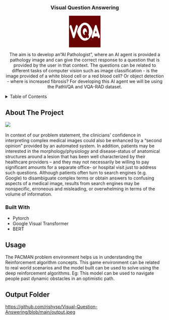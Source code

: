<!-- # pacman-ai-dqn -->
<!-- ![image](https://user-images.githubusercontent.com/72292326/136656848-46fae12a-8f70-401e-976a-0483806231b0.png) -->

<div align="center">
  <h3 align="center">Visual Question Answering</h3>
  <img align="center" src= "https://github.com/rishysp/Visual-Question-Answering/blob/main/logo.png" alt="Logo" width="100" height="100">
  <p align="center">
    The aim is to develop an“AI Pathologist”, where an AI agent is provided a pathology image and can give the correct response to a question that is provided by the user in that context. The questions can be related to different tasks of computer vision such as image classification - is the image provided of a white blood cell or a red blood cell? Or object detection - where is increased fibrosis? For developing this AI agent we will be using the PathVQA and VQA-RAD dataset.
  </p>
</div>



<!-- TABLE OF CONTENTS -->
<details>
  <summary>Table of Contents</summary>
  <ol>
    <li>
      <a href="#about-the-project">About The Project</a>
      <ul>
        <li><a href="#built-with">Built With</a></li>
      </ul>
    </li>
    <li><a href="#usage">Usage</a></li>
  </ol>
</details>



<!-- ABOUT THE PROJECT -->
## About The Project

<img src=https://user-images.githubusercontent.com/72292326/162111031-b8da3bd1-2e39-4bab-9c2d-a37c25214abf.png />

In context of our problem statement, the clinicians' confidence in interpreting complex medical images could also be enhanced by a “second opinion” provided by an automated system. In addition, patients may be interested in the morphology/physiology and disease-status of anatomical structures around a lesion that has been well characterized by their healthcare providers – and they may not necessarily be willing to pay significant amounts for a separate office- or hospital visit just to address such questions. Although patients often turn to search engines (e.g. Google) to disambiguate complex terms or obtain answers to confusing aspects of a medical image, results from search engines may be nonspecific, erroneous and misleading, or overwhelming in terms of the volume of information.




### Built With

* Pytorch
* Google Visual Transformer
* BERT




<!-- USAGE EXAMPLES -->
## Usage

The PACMAN problem environment helps us in understanding the Reinforcement algorithm concepts. This game environment can be related to real world scenarios and the model built can be used to solve using the deep reinforcement algorithms.
Eg: This model can be used to navigate people past dynamic obstacles in an optimistic path.



## Output Folder

https://github.com/rishysp/Visual-Question-Answering/blob/main/output.jpeg

